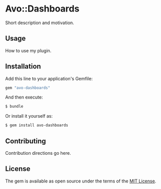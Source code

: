 # Avo::Dashboards
Short description and motivation.

## Usage
How to use my plugin.

## Installation
Add this line to your application's Gemfile:

```ruby
gem "avo-dashboards"
```

And then execute:
```bash
$ bundle
```

Or install it yourself as:
```bash
$ gem install avo-dashboards
```

## Contributing
Contribution directions go here.

## License
The gem is available as open source under the terms of the [MIT License](https://opensource.org/licenses/MIT).
